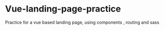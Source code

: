 # Vue-landing-page-practice
Practice for a vue based landing page, using components , routing and sass
